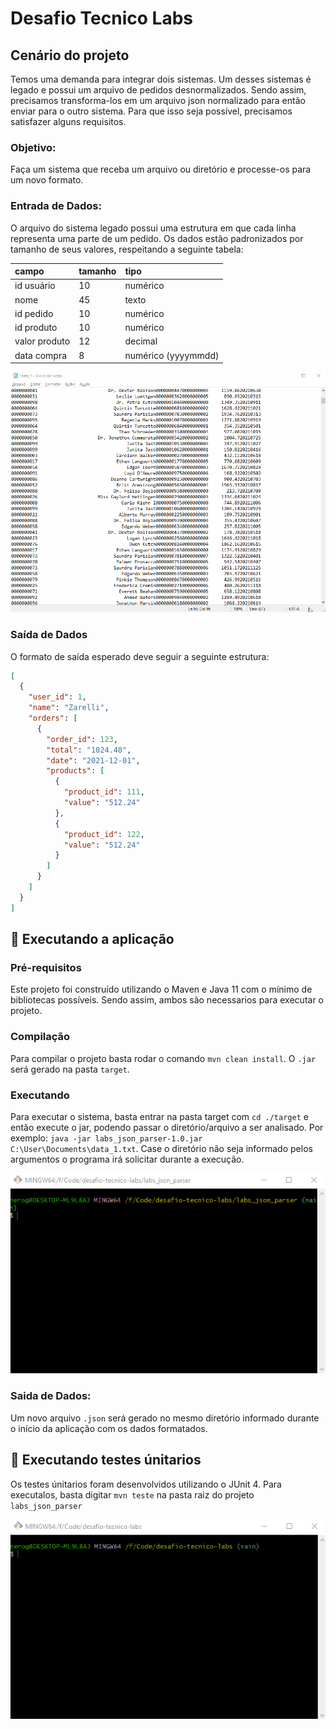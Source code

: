 # Desafio Tecnico Labs

## Cenário do projeto
Temos uma demanda para integrar dois sistemas. Um desses sistemas é legado e possui um arquivo de pedidos desnormalizados. Sendo assim, precisamos transforma-los em um arquivo json normalizado para então enviar para o outro sistema. Para que isso seja possível, precisamos satisfazer alguns requisitos.

### Objetivo:
Faça um sistema que receba um arquivo ou diretório e processe-os para um novo formato.

### Entrada de Dados:
O arquivo do sistema legado possui uma estrutura em que cada linha representa uma parte de um pedido. Os dados estão padronizados por tamanho de seus valores, respeitando a seguinte tabela:

| campo         | tamanho  | tipo                |
|:--------------|:---------|:--------------------|
| id usuário    | 10       | numérico            |
| nome          | 45       | texto               |
| id pedido     | 10       | numérico            |
| id produto    | 10       | numérico            |
| valor produto | 12       | decimal             |
| data compra   | 8        | numérico (yyyymmdd) |

![Arquivo De Dados](./assets/Data.gif)

### Saída de Dados
O formato de saída esperado deve seguir a seguinte estrutura:

```json
[
  {
    "user_id": 1,
    "name": "Zarelli",
    "orders": [
      {
        "order_id": 123,
        "total": "1024.48",
        "date": "2021-12-01",
        "products": [
          {
            "product_id": 111,
            "value": "512.24"
          },
          {
            "product_id": 122,
            "value": "512.24"
          }
        ]
      }
    ]
  }
]
```

## 🚀 Executando a aplicação

### Pré-requisitos
Este projeto foi construído utilizando o Maven e Java 11 com o mínimo de bibliotecas possíveis. Sendo assim, ambos são necessarios para executar o projeto.

### Compilação
Para compilar o projeto basta rodar o comando `mvn clean install`. O `.jar` será gerado na pasta `target`.

### Executando
Para executar o sistema, basta entrar na pasta target com `cd ./target` e
então execute o jar, podendo passar o diretório/arquivo a ser analisado. Por exemplo:
`java -jar labs_json_parser-1.0.jar C:\User\Documents\data_1.txt`. Case o diretório
não seja informado pelos argumentos o programa irá solicitar durante a execução.

![Executando Aplicacao](./assets/RunningApp.gif)

### Saida de Dados:
Um novo arquivo `.json` será gerado no mesmo diretório informado durante
o início da aplicação com os dados formatados. 

## 🧪 Executando testes únitarios
Os testes únitarios foram desenvolvidos utilizando o JUnit 4. Para executalos, 
basta digitar `mvn teste` na pasta raiz do projeto `labs_json_parser`

![Output_Testes](./assets/Test.gif)